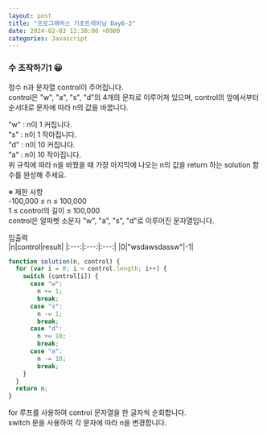 ```yaml
---
layout: post
title: "프로그래머스 기초트레이닝 Day6-2"
date: 2024-02-03 12:30:00 +0900
categories: Javascript
---
```


### 수 조작하기1 😀

정수 n과 문자열 control이 주어집니다. <br>
control은 "w", "a", "s", "d"의 4개의 문자로 이루어져 있으며, control의 앞에서부터 순서대로 문자에 따라 n의 값을 바꿉니다.<br>

"w" : n이 1 커집니다.<br>
"s" : n이 1 작아집니다.<br>
"d" : n이 10 커집니다.<br>
"a" : n이 10 작아집니다.<br>
위 규칙에 따라 n을 바꿨을 때 가장 마지막에 나오는 n의 값을 return 하는 solution 함수를 완성해 주세요.<br>

※ 제한 사항<br>
-100,000 ≤ n ≤ 100,000<br>
1 ≤ control의 길이 ≤ 100,000<br>
control은 알파벳 소문자 "w", "a", "s", "d"로 이루어진 문자열입니다.<br>

입출력 <br>
|n|control|result|
|:---:|:---:|:---:|
|0|"wsdawsdassw"|-1|

```javascript
function solution(n, control) {
  for (var i = 0; i < control.length; i++) {
    switch (control[i]) {
      case "w":
        n += 1;
        break;
      case "s":
        n -= 1;
        break;
      case "d":
        n += 10;
        break;
      case "a":
        n -= 10;
        break;
    }
  }
  return n;
}
```

for 루프를 사용하여 control 문자열을 한 글자씩 순회합니다.<br>
switch 문을 사용하여 각 문자에 따라 n을 변경합니다.<br>
